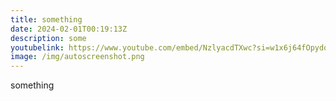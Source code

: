 ```yaml
---
title: something
date: 2024-02-01T00:19:13Z
description: some
youtubelink: https://www.youtube.com/embed/NzlyacdTXwc?si=w1x6j64fOpydq1ae
image: /img/autoscreenshot.png
---
```

something
